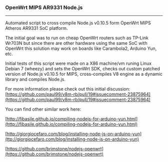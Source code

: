 ### OpenWrt MIPS AR9331 Node.js ###
-----------------------------------

Automated script to cross compile Node.js v0.10.5 form OpenWrt MIPS Atheros AR9331 SoC platform.

The initial goal was to run on cheap OpenWrt routers such as TP-Link Wr703N but since there are other hardware using the same SoC with OpenWrt this solution may work on boards like Carambola2, Arduino Yun, etc.

Initial tests of this script were made on a X86 machine/vm runing Linux Debian 7 (wheezy) and sets the OpenWrt SDK, checks out custom patched version of Node.js v0.10.5 for MIPS, cross-compiles V8 engine as a dynamic library and compiles Node.js.

For more information please check out this initial discussion: [https://github.com/paul99/v8m-rb/pull/19#issuecomment-23875964](https://github.com/paul99/v8m-rb/pull/19#issuecomment-23875964)

You can find other similar work here:

[http://fibasile.github.io/compiling-nodejs-for-arduino-yun.html](http://fibasile.github.io/compiling-nodejs-for-arduino-yun.html)

[http://giorgiocefaro.com/blog/installing-node-js-on-arduino-yun](ttp://giorgiocefaro.com/blog/installing-node-js-on-arduino-yun)

[https://github.com/brimstone/nodejs-openwrt](https://github.com/brimstone/nodejs-openwrt)

